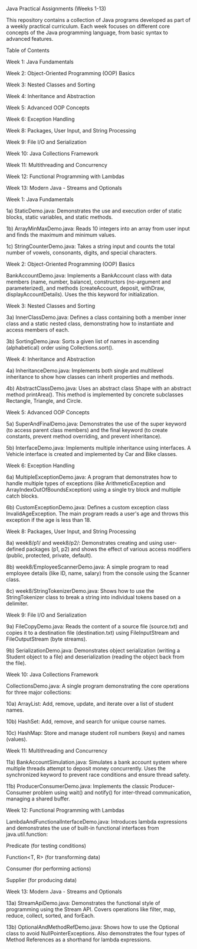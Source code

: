 Java Practical Assignments (Weeks 1-13)

This repository contains a collection of Java programs developed as part of a weekly practical curriculum. Each week focuses on different core concepts of the Java programming language, from basic syntax to advanced features.

Table of Contents

Week 1: Java Fundamentals

Week 2: Object-Oriented Programming (OOP) Basics

Week 3: Nested Classes and Sorting

Week 4: Inheritance and Abstraction

Week 5: Advanced OOP Concepts

Week 6: Exception Handling

Week 8: Packages, User Input, and String Processing

Week 9: File I/O and Serialization

Week 10: Java Collections Framework

Week 11: Multithreading and Concurrency

Week 12: Functional Programming with Lambdas

Week 13: Modern Java - Streams and Optionals

Week 1: Java Fundamentals

1a) StaticDemo.java: Demonstrates the use and execution order of static blocks, static variables, and static methods.

1b) ArrayMinMaxDemo.java: Reads 10 integers into an array from user input and finds the maximum and minimum values.

1c) StringCounterDemo.java: Takes a string input and counts the total number of vowels, consonants, digits, and special characters.

Week 2: Object-Oriented Programming (OOP) Basics

BankAccountDemo.java: Implements a BankAccount class with data members (name, number, balance), constructors (no-argument and parameterized), and methods (createAccount, deposit, withDraw, displayAccountDetails). Uses the this keyword for initialization.

Week 3: Nested Classes and Sorting

3a) InnerClassDemo.java: Defines a class containing both a member inner class and a static nested class, demonstrating how to instantiate and access members of each.

3b) SortingDemo.java: Sorts a given list of names in ascending (alphabetical) order using Collections.sort().

Week 4: Inheritance and Abstraction

4a) InheritanceDemo.java: Implements both single and multilevel inheritance to show how classes can inherit properties and methods.

4b) AbstractClassDemo.java: Uses an abstract class Shape with an abstract method printArea(). This method is implemented by concrete subclasses Rectangle, Triangle, and Circle.

Week 5: Advanced OOP Concepts

5a) SuperAndFinalDemo.java: Demonstrates the use of the super keyword (to access parent class members) and the final keyword (to create constants, prevent method overriding, and prevent inheritance).

5b) InterfaceDemo.java: Implements multiple inheritance using interfaces. A Vehicle interface is created and implemented by Car and Bike classes.

Week 6: Exception Handling

6a) MultipleExceptionDemo.java: A program that demonstrates how to handle multiple types of exceptions (like ArithmeticException and ArrayIndexOutOfBoundsException) using a single try block and multiple catch blocks.

6b) CustomExceptionDemo.java: Defines a custom exception class InvalidAgeException. The main program reads a user's age and throws this exception if the age is less than 18.

Week 8: Packages, User Input, and String Processing

8a) week8/p1/ and week8/p2/: Demonstrates creating and using user-defined packages (p1, p2) and shows the effect of various access modifiers (public, protected, private, default).

8b) week8/EmployeeScannerDemo.java: A simple program to read employee details (like ID, name, salary) from the console using the Scanner class.

8c) week8/StringTokenizerDemo.java: Shows how to use the StringTokenizer class to break a string into individual tokens based on a delimiter.

Week 9: File I/O and Serialization

9a) FileCopyDemo.java: Reads the content of a source file (source.txt) and copies it to a destination file (destination.txt) using FileInputStream and FileOutputStream (byte streams).

9b) SerializationDemo.java: Demonstrates object serialization (writing a Student object to a file) and deserialization (reading the object back from the file).

Week 10: Java Collections Framework

CollectionsDemo.java: A single program demonstrating the core operations for three major collections:

10a) ArrayList: Add, remove, update, and iterate over a list of student names.

10b) HashSet: Add, remove, and search for unique course names.

10c) HashMap: Store and manage student roll numbers (keys) and names (values).

Week 11: Multithreading and Concurrency

11a) BankAccountSimulation.java: Simulates a bank account system where multiple threads attempt to deposit money concurrently. Uses the synchronized keyword to prevent race conditions and ensure thread safety.

11b) ProducerConsumerDemo.java: Implements the classic Producer-Consumer problem using wait() and notify() for inter-thread communication, managing a shared buffer.

Week 12: Functional Programming with Lambdas

LambdaAndFunctionalInterfaceDemo.java: Introduces lambda expressions and demonstrates the use of built-in functional interfaces from java.util.function:

Predicate<T> (for testing conditions)

Function<T, R> (for transforming data)

Consumer<T> (for performing actions)

Supplier<T> (for producing data)

Week 13: Modern Java - Streams and Optionals

13a) StreamApiDemo.java: Demonstrates the functional style of programming using the Stream API. Covers operations like filter, map, reduce, collect, sorted, and forEach.

13b) OptionalAndMethodRefDemo.java: Shows how to use the Optional class to avoid NullPointerExceptions. Also demonstrates the four types of Method References as a shorthand for lambda expressions.